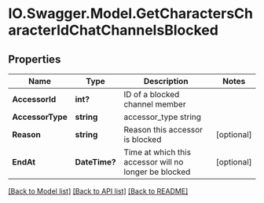 # IO.Swagger.Model.GetCharactersCharacterIdChatChannelsBlocked
## Properties

Name | Type | Description | Notes
------------ | ------------- | ------------- | -------------
**AccessorId** | **int?** | ID of a blocked channel member | 
**AccessorType** | **string** | accessor_type string | 
**Reason** | **string** | Reason this accessor is blocked | [optional] 
**EndAt** | **DateTime?** | Time at which this accessor will no longer be blocked | [optional] 

[[Back to Model list]](../README.md#documentation-for-models) [[Back to API list]](../README.md#documentation-for-api-endpoints) [[Back to README]](../README.md)


